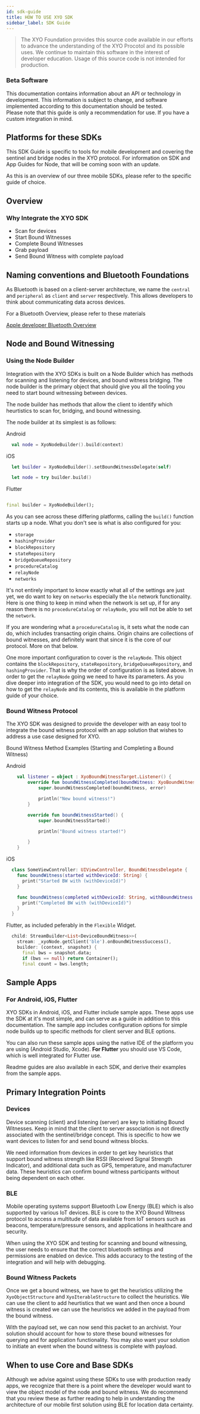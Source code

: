 ```yaml
---
id: sdk-guide
title: HOW TO USE XYO SDK
sidebar_label: SDK Guide
---
```


> The XYO Foundation provides this source code available in our efforts to advance the understanding of the XYO Procotol and its possible uses. We continue to maintain this software in the interest of developer education. Usage of this source code is not intended for production.

<div class="alert alert-danger text-center" role="alert">
  <h3>Beta Software</h3>
  This documentation contains information about an API or technology in development. This information is subject to change, and software implemented according to this documentation should be tested.
</div>

<div class="alert alert-info text-center" role="alert">
  Please note that this guide is only a recommendation for use. If you have a custom integration in mind. 
</div>

## Platforms for these SDKs 

This SDK Guide is specific to tools for mobile development and covering the sentinel and bridge nodes in the XYO protocol. For information on SDK and App Guides for Node, that will be coming soon with an update. 

As this is an overview of our three mobile SDKs, please refer to the specific guide of choice. 

## Overview 

### Why Integrate the XYO SDK

  - Scan for devices
  - Start Bound Witnesses 
  - Complete Bound Witnesses
  - Grab payload
  - Send Bound Witness with complete payload

## Naming conventions and Bluetooth Foundations

As Bluetooth is based on a client-server architecture, we name the `central` and `peripheral` as `client` and `server` respectively. This allows developers to think about communicating data across devices.  

For a Bluetooth Overview, please refer to these materials 

<a href="https://developer.apple.com/library/archive/documentation/NetworkingInternetWeb/Conceptual/CoreBluetooth_concepts/CoreBluetoothOverview/CoreBluetoothOverview.html" 
    rel="noopener noreferrer"
    target="_blank"
    >
      Apple developer Bluetooth Overview
  <i class="p-2 fas fa-external-link-alt"></i>
</a>

## Node and Bound Witnessing

### Using the Node Builder

Integration with the XYO SDKs is built on a Node Builder which has methods for scanning and listening for devices, and bound witness bridging. The node builder is the primary object that should give you all the tooling you need to start bound witnessing between devices. 

The node builder has methods that allow the client to identify which heurtistics to scan for, bridging, and bound witnessing. 

The node builder at its simplest is as follows: 

Android

```kotlin
  val node = XyoNodeBuilder().build(context)
```

iOS

```swift
  let builder = XyoNodeBuilder().setBoundWitnessDelegate(self)

  let node = try builder.build()

```

Flutter

```dart

final builder = XyoNodeBuilder();

```

As you can see across these differing platforms, calling the `build()` function starts up a node. What you don't see is what is also configured for you: 

  - `storage`
  - `hashingProvider`
  - `blockRepository`
  - `stateRepository`
  - `bridgeQueueRepository`
  - `procedureCatalog`
  - `relayNode`
  - `networks`

It's not entirely important to know exactly what all of the settings are just yet, we do want to key on `networks` especially the `ble` network functionality. Here is one thing to keep in mind when the network is set up, if for any reason there is no `procedureCatalog` or `relayNode`, you will not be able to set the `network`.

If you are wondering what a `procedureCatalog` is, it sets what the node can do, which includes transacting origin chains. Origin chains are collections of bound witnesses, and definitely want that since it is the core of our protocol. More on that below. 

One more important configuration to cover is the `relayNode`. This object contains the `blockRepository`, `stateRepository`, `bridgeQueueRepository`, and `hashingProvider`. That is why the order of configuration is as listed above. In order to get the `relayNode` going we need to have its parameters. As you dive deeper into integration of the SDK, you would need to go into detail on how to get the `relayNode` and its contents, this is available in the platform guide of your choice. 

### Bound Witness Protocol

The XYO SDK was designed to provide the developer with an easy tool to integrate the bound witness protocol with an app solution that wishes to address a use case designed for XYO. 

Bound Witness Method Examples (Starting and Completing a Bound Witness)

Android 

```kotlin
    val listener = object : XyoBoundWitnessTarget.Listener() {
        override fun boundWitnessCompleted(boundWitness: XyoBoundWitness?, error: String?) {
            super.boundWitnessCompleted(boundWitness, error)

            println("New bound witness!")
        }

        override fun boundWitnessStarted() {
            super.boundWitnessStarted()

            println("Bound witness started!")

        }
    } 
```

iOS 

```swift
  class SomeViewController: UIViewController, BoundWitnessDelegate {
    func boundWitness(started withDeviceId: String) {
      print("Started BW with (withDeviceId)")
    }

    func boundWitness(completed withDeviceId: String, withBoundWitness: XyoBoundWitness?) {
      print("Completed BW with (withDeviceId)")
    }
  }
```

Flutter, as included peferably in the `Flexible` Widget.

```dart
  child: StreamBuilder<List<DeviceBoundWitness>>(
    stream: _xyoNode.getClient('ble').onBoundWitnessSuccess(),
    builder: (context, snapshot) {
      final bws = snapshot.data;
      if (bws == null) return Container();
      final count = bws.length;
```

## Sample Apps 

### For Android, iOS, Flutter

XYO SDKs in Android, iOS, and Flutter include sample apps. These apps use the SDK at it's most simple, and can serve as a guide in addition to this documentation. The sample app includes configuration options for simple node builds up to specific methods for client server and BLE options. 

You can also run these sample apps using the native IDE of the platform you are using (Android Studio, Xcode). **For Flutter** you should use VS Code, which is well integrated for Flutter use. 

Readme guides are also available in each SDK, and derive their examples from the sample apps.

## Primary Integration Points

### Devices

Device scanning (client) and listening (server) are key to initiating Bound Witnesses. Keep in mind that the client to server association is not directly associated with the sentinel/bridge concept. This is specific to how we want devices to listen for and send bound witness blocks. 

We need information from devices in order to get key heuristics that support bound witness strength like RSSI (Received Signal Strength Indicator), and additional data such as GPS, temperature, and manufacturer data. These heuristics can confirm bound witness participants without being dependent on each other. 

### BLE

Mobile operating systems support Bluetooth Low Energy (BLE) which is also supported by various IoT devices. BLE is core to the XYO Bound Witness protocol to access a multitude of data available from IoT sensors such as beacons, temperature/pressure sensors, and applications in healthcare and security. 

When using the XYO SDK and testing for scanning and bound witnessing, the user needs to ensure that the correct bluetooth settings and permissions are enabled on device. This adds accuracy to the testing of the integration and will help with debugging. 

### Bound Witness Packets

Once we get a bound witness, we have to get the heuristics utilizing the `XyoObjectStructure` and `XyoIterableStructure` to collect the heuristics. We can use the client to add heurtistics that we want and then once a bound witness is created we can use the heuristics we added in the payload from the bound witness. 

With the payload set, we can now send this packet to an archivist. Your solution should account for how to store these bound witnesses for querying and for application functionality. You may also want your solution to initiate an event when the bound witness is complete with payload. 

## When to use Core and Base SDKs

Although we advise against using these SDKs to use with production ready apps, we recognize that there is a point where the developer would want to view the object model of the node and bound witness. We do recommend that you review these as further reading to help in understanding the architecture of our mobile first solution using BLE for location data certainty. 